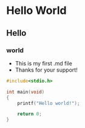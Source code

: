 # Hello World

## Hello

### world

- This is my first .md file
- Thanks for your support!

```c
#include<stdio.h>

int main(void)
{
    printf("Hello world!");

    return 0;
}
```
